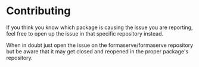 # Contributing

If you think you know which package is causing the issue you are reporting, feel free to open up the issue in that specific repository instead.

When in doubt just open the issue on the formaserve/formaserve repository but be aware that it may get closed and reopened in the proper package's repository.
